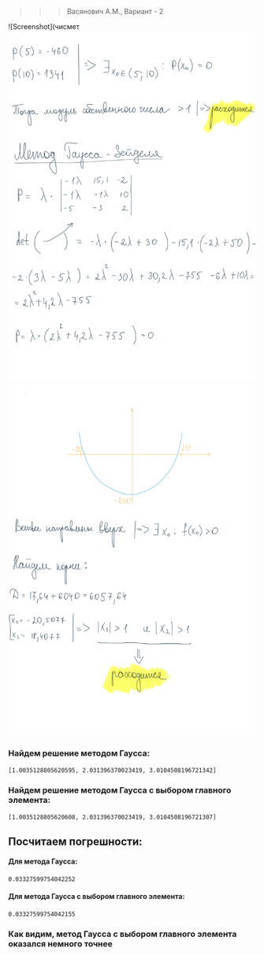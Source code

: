>>>Васянович А.М., Вариант - 2

![Screenshot](чисмет
![Screenshot](чисмет%20лр3-2.png)
![Screenshot](чисмет%20лр3-3.png)

### Найдем решение методом Гаусса:
	[1.0035128805620595, 2.031396370023419, 3.0104508196721342]

### Найдем решение методом Гаусса с выбором главного элемента:
	[1.0035128805620608, 2.031396370023419, 3.0104508196721307]

## Посчитаем погрешности:
 #### Для метода Гаусса:
 	0.03327599754042252
 #### Для метода Гаусса с выбором главного элемента:
 	0.03327599754042155


### Как видим, метод Гаусса с выбором главного элемента оказался немного точнее
